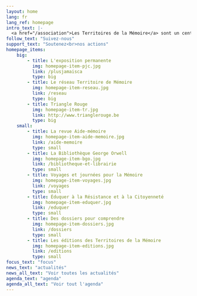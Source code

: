 ```yaml
---
layout: home
lang: fr
lang_ref: homepage
intro_text: |-
  <a href="/association">Les Territoires de la Mémoire</a> sont un centre d'éducation à la résistance et à la citoyenneté. Pour effectuer un travail de Mémoire auprès des enfants, des jeunes et des adultes, l'association développe diverses initiatives pour transmettre le passé et encourager l'implication de tous dans la construction d'une société démocratique garante des libertés fondamentales.
follow_text: "Suivez-nous"
support_text: "Soutenez<br>nos actions"
homepage_items:
    big:
        - title: L'exposition permanente
          img: homepage-item-pjc.jpg
          link: /plusjamaisca
          type: big
        - title: Le réseau Territoire de Mémoire
          img: homepage-item-reseau.jpg
          link: /reseau
          type: big
        - title: Triangle Rouge
          img: homepage-item-tr.jpg
          link: http://www.trianglerouge.be
          type: big
    small:
        - title: La revue Aide-mémoire
          img: homepage-item-aide-memoire.jpg
          link: /aide-memoire
          type: small
        - title: La Bibliothèque George Orwell
          img: homepage-item-bgo.jpg
          link: /bibliotheque-et-librairie
          type: small
        - title: Voyages et journées pour la Mémoire
          img: homepage-item-voyages.jpg
          link: /voyages
          type: small
        - title: Éduquer à la Résistance et à la Citoyenneté
          img: homepage-item-eduquer.jpg
          link: /eduquer
          type: small
        - title: Des dossiers pour comprendre
          img: homepage-item-dossiers.jpg
          link: /dossiers
          type: small
        - title: Les éditions des Territoires de la Mémoire
          img: homepage-item-editions.jpg
          link: /editions
          type: small
focus_text: "focus"
news_text: "actualités"
news_all_text: "Voir toutes les actualités"
agenda_text: "agenda"
agenda_all_text: "Voir tout l'agenda"
---
```

